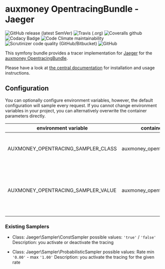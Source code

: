 # auxmoney OpentracingBundle - Jaeger

![GitHub release (latest SemVer)](https://img.shields.io/github/v/release/auxmoney/OpentracingBundle-Jaeger)
![Travis (.org)](https://img.shields.io/travis/auxmoney/OpentracingBundle-Jaeger)
![Coveralls github](https://img.shields.io/coveralls/github/auxmoney/OpentracingBundle-Jaeger)
![Codacy Badge](https://api.codacy.com/project/badge/Grade/dd11fb9bdbe54affb1946a03af5f432a)
![Code Climate maintainability](https://img.shields.io/codeclimate/maintainability/auxmoney/OpentracingBundle-Jaeger)
![Scrutinizer code quality (GitHub/Bitbucket)](https://img.shields.io/scrutinizer/quality/g/auxmoney/OpentracingBundle-Jaeger)
![GitHub](https://img.shields.io/github/license/auxmoney/OpentracingBundle-Jaeger)

This symfony bundle provides a tracer implementation for [Jaeger](https://www.jaegertracing.io/) for the [auxmoney OpentracingBundle](https://github.com/auxmoney/OpentracingBundle-core).

Please have a look at [the central documentation](https://github.com/auxmoney/OpentracingBundle-core) for installation and usage instructions.

## Configuration

You can optionally configure environment variables, however, the default configuration will sample every request.
If you cannot change environment variables in your project, you can alternatively overwrite the container parameters directly.

| environment variable | container parameter | type | default | description |
|---|---|---|---|---|
| AUXMONEY_OPENTRACING_SAMPLER_CLASS | auxmoney_opentracing.sampler.class | `string` | `Jaeger\Sampler\ConstSampler` | class of the using sampler, see [existing samplers](#existing-samplers) |
| AUXMONEY_OPENTRACING_SAMPLER_VALUE | auxmoney_opentracing.sampler.value | `string` | `'true'` | must be a JSON decodable string, for the configuration of the sampler |
 
### Existing Samplers

* Class: Jaeger\Sampler\ConstSampler
    possible values: `'true'` / `'false'`
    Description: you activate or deactivate the tracing

* Class: Jaeger\Sampler\ProbabilisticSampler
    possible values: Rate min `'0.00'` - max `'1.00'`
    Description: you activate the tracing for the given rate
